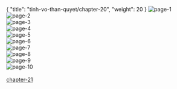 { "title": "tinh-vo-than-quyet/chapter-20", "weight": 20 }
<img src="tinh-vo-than-quyet_0020_01-2affd1c863566f64af037d453d1f5158.webp" alt="page-1" origin="https://3.bp.blogspot.com/-HP9yJ5FaI5U/WBAxuRSN8rI/AAAAAAALSpU/6o4Gluht2m0/s0/Tinh-Vo-Than-Quyet-Chapter-20-P-2.jpg"><br/>
<img src="tinh-vo-than-quyet_0020_02-20d8900f552c01dc365e10897fb2e59c.webp" alt="page-2" origin="https://3.bp.blogspot.com/-PTitutKuOKo/WBAxveT8HTI/AAAAAAALSpY/tzTPLrgKir4/s0/Tinh-Vo-Than-Quyet-Chapter-20-P-3.jpg"><br/>
<img src="tinh-vo-than-quyet_0020_03-f79d914cd7d8978d38ddc4c196bf980d.webp" alt="page-3" origin="https://3.bp.blogspot.com/-bE-oGJd5p50/WBAxwufaDDI/AAAAAAALSpc/XNWVeuaAAJE/s0/Tinh-Vo-Than-Quyet-Chapter-20-P-4.jpg"><br/>
<img src="tinh-vo-than-quyet_0020_04-4bbb2e18da4133b26468a7991bbeaa6e.webp" alt="page-4" origin="https://3.bp.blogspot.com/-vphTtJ_N3hY/WBAxyDxfIaI/AAAAAAALSpg/LfdqFE74jCs/s0/Tinh-Vo-Than-Quyet-Chapter-20-P-5.jpg"><br/>
<img src="tinh-vo-than-quyet_0020_05-9b2eae7cd7c1bf6ccb3524e861ed78bd.webp" alt="page-5" origin="https://3.bp.blogspot.com/-WtF7Jfy8tIg/WBAxzT8psoI/AAAAAAALSpk/Pg7uvuLwRpM/s0/Tinh-Vo-Than-Quyet-Chapter-20-P-6.jpg"><br/>
<img src="tinh-vo-than-quyet_0020_06-01c283dae99b2eebc008c24a4273f702.webp" alt="page-6" origin="https://3.bp.blogspot.com/-r6XMWQ5D2dU/WBAx0027lGI/AAAAAAALSpo/5qi4YiECza8/s0/Tinh-Vo-Than-Quyet-Chapter-20-P-7.jpg"><br/>
<img src="tinh-vo-than-quyet_0020_07-9ea0178bd8a957f0c191cee17e470a6c.webp" alt="page-7" origin="https://3.bp.blogspot.com/-Qnyr1koolYY/WBAx2N76LoI/AAAAAAALSps/8XD07A68PXg/s0/Tinh-Vo-Than-Quyet-Chapter-20-P-8.jpg"><br/>
<img src="tinh-vo-than-quyet_0020_08-09a20eaf09cdb6a205d766f5d8cb5fda.webp" alt="page-8" origin="https://3.bp.blogspot.com/-qh0zfVgBVQw/WBAx3ByiAzI/AAAAAAALSpw/zCazBPwyzyg/s0/Tinh-Vo-Than-Quyet-Chapter-20-P-9.jpg"><br/>
<img src="tinh-vo-than-quyet_0020_09-3aeb0837d6171778e2c75b483f99df96.webp" alt="page-9" origin="https://3.bp.blogspot.com/-UipZDh22gxI/WBAx4TmFlFI/AAAAAAALSp0/cKLxR-jkgR0/s0/Tinh-Vo-Than-Quyet-Chapter-20-P-10.jpg"><br/>
<img src="tinh-vo-than-quyet_0020_10-8303a653b7de87c16e258bfd38eef657.webp" alt="page-10" origin="https://3.bp.blogspot.com/-Tso3dckwGbA/WBAx5kULBzI/AAAAAAALSp4/nRG1_vibh24/s0/Tinh-Vo-Than-Quyet-Chapter-20-P-11.jpg"><br/>
<br/><a class="nextchap" href="/tinh-vo-than-quyet/chapter-21">chapter-21</a>
